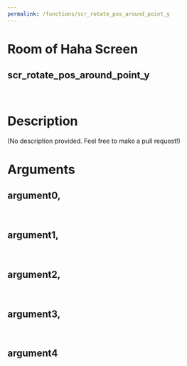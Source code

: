 ```yaml
---
permalink: /functions/scr_rotate_pos_around_point_y
---
```

# Room of Haha Screen  
## scr_rotate_pos_around_point_y  
&nbsp;  
# Description  
(No description provided. Feel free to make a pull request!) 
&nbsp;  
# Arguments
## argument0, 

&nbsp;  
## argument1, 

&nbsp;  
## argument2, 

&nbsp;  
## argument3, 

&nbsp;  
## argument4

&nbsp;  


